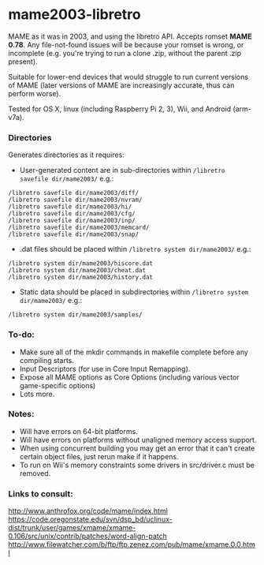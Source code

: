# mame2003-libretro
MAME as it was in 2003, and using the libretro API. Accepts romset **MAME 0.78**. Any file-not-found issues will be because your romset is wrong, or incomplete (e.g. you're trying to run a clone .zip, without the parent .zip present).

Suitable for lower-end devices that would struggle to run current versions of MAME (later versions of MAME are increasingly accurate, thus can perform worse).

Tested for OS X, linux (including Raspberry Pi 2, 3), Wii, and Android (arm-v7a).

### Directories
Generates directories as it requires:
* User-generated content are in sub-directories within `/libretro savefile dir/mame2003/` e.g.:
````
/libretro savefile dir/mame2003/diff/
/libretro savefile dir/mame2003/nvram/
/libretro savefile dir/mame2003/hi/
/libretro savefile dir/mame2003/cfg/
/libretro savefile dir/mame2003/inp/
/libretro savefile dir/mame2003/memcard/
/libretro savefile dir/mame2003/snap/
````
* .dat files should be placed within `/libretro system dir/mame2003/` e.g.:
```
/libretro system dir/mame2003/hiscore.dat
/libretro system dir/mame2003/cheat.dat
/libretro system dir/mame2003/history.dat
````
* Static data should be placed in subdirectories within `/libretro system dir/mame2003/` e.g.:
````
/libretro system dir/mame2003/samples/
````

### To-do:
* Make sure all of the mkdir commands in makefile complete before any compiling starts.
* Input Descriptors (for use in Core Input Remapping).
* Expose all MAME options as Core Options (including various vector game-specific options)
* Lots more.

### Notes:
* Will have errors on 64-bit platforms.
* Will have errors on platforms without unaligned memory access support.
* When using concurrent building you may get an error that it can't create certain object files, just rerun make if it happens.
* To run on Wii's memory constraints some drivers in src/driver.c must be removed.

### Links to consult:
http://www.anthrofox.org/code/mame/index.html
https://code.oregonstate.edu/svn/dsp_bd/uclinux-dist/trunk/user/games/xmame/xmame-0.106/src/unix/contrib/patches/word-align-patch
http://www.filewatcher.com/b/ftp/ftp.zenez.com/pub/mame/xmame.0.0.html
